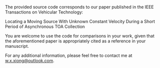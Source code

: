 The provided source code corresponds to our paper published in the IEEE Transactions on Vehicular Technology:

Locating a Moving Source With Unknown Constant Velocity During a Short Period of Asynchronous TOA Collection

You are welcome to use the code for comparisons in your work, given that the aforementioned paper is appropriately cited as a reference in your manuscript.

For any additional information, please feel free to contact me at w.x.xiong@outlook.com.
